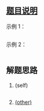 ## [题目说明](https://leetcode.cn/problems/)



示例 1：
```bash

```
示例 2：
```bash

```

## 解题思路
  
1. (self)

```go

```

2. [(other)]()

```go

```